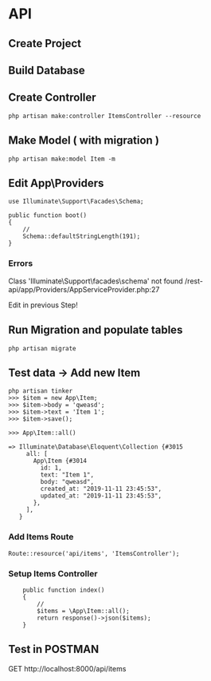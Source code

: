 # API

## Create Project

## Build Database

## Create Controller
```
php artisan make:controller ItemsController --resource
```

## Make Model ( with migration )
```
php artisan make:model Item -m
```

## Edit App\Providers
```
use Illuminate\Support\Facades\Schema;

public function boot()
{
    //
    Schema::defaultStringLength(191);
}
```

### Errors

Class 'Illuminate\Support\facades\schema' not found
/rest-api/app/Providers/AppServiceProvider.php:27

Edit in previous Step!


## Run Migration and populate tables 

```
php artisan migrate
```

## Test data -> Add new Item
```
php artisan tinker
>>> $item = new App\Item;
>>> $item->body = 'qweasd';
>>> $item->text = 'Item 1';
>>> $item->save();

>>> App\Item::all()

=> Illuminate\Database\Eloquent\Collection {#3015
     all: [
       App\Item {#3014
         id: 1,
         text: "Item 1",
         body: "qweasd",
         created_at: "2019-11-11 23:45:53",
         updated_at: "2019-11-11 23:45:53",
       },
     ],
   }
```

### Add Items Route
```
Route::resource('api/items', 'ItemsController');
```

### Setup Items Controller
```
    public function index()
    {
        //
        $items = \App\Item::all();
        return response()->json($items);
    }
```


## Test in POSTMAN
GET http://localhost:8000/api/items